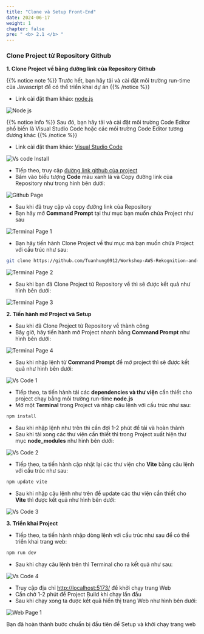 ```yaml
---
title: "Clone và Setup Front-End"
date: 2024-06-17
weight: 1
chapter: false
pre: " <b> 2.1 </b> "
---
```



### Clone Project từ Repository Github

**1. Clone Project về bằng đường link của Repository Github**


{{% notice note %}}
Trước hết, bạn hãy tải và cài đặt môi trường run-time của Javascript để có thể triển khai dự án 
{{% /notice %}}

- Link cài đặt tham khảo: [node.js](https://nodejs.org/en)

![Node js](/images/2.Prerequiste/nodejs_1.png)

{{% notice info %}}
Sau đó, bạn hãy tải và cài đặt môi trường Code Editor phổ biến là Visual Studio Code hoặc các môi trường Code Editor tương đương khác
{{% /notice %}}

- Link cài đặt tham khảo: [Visual Studio Code](https://code.visualstudio.com/)

![Vs code Install](/images/2.Prerequiste/vscode_6.png)

- Tiếp theo, truy cập [đường link github của project](https://github.com/Tuanhung0912/Workshop-AWS-Rekognition-and-Serverless-Stack-Guide.git)
- Bấm vào biểu tượng **Code** màu xanh lá và Copy đường link của Repository như trong hình bên dưới:

![Github Page](/images/2.Prerequiste/github_frontend.png)

- Sau khi đã truy cập và copy đường link của Repository
- Bạn hãy mở **Command Prompt** tại thư mục bạn muốn chứa Project như sau

![Terminal Page 1](/images/2.Prerequiste/terminal_1.png)

- Bạn hãy tiến hành Clone Project về thư mục mà bạn muốn chứa Project với cấu trúc như sau:

```bash
git clone https://github.com/Tuanhung0912/Workshop-AWS-Rekognition-and-Serverless-Stack-Frontend.git
```
![Terminal Page 2](/images/2.Prerequiste/terminal_2.png)

- Sau khi bạn đã Clone Project từ Repository về thì sẽ được kết quả như hình bên dưới:

![Terminal Page 3](/images/2.Prerequiste/terminal_3.png)


**2. Tiến hành mở Project và Setup**
- Sau khi đã Clone Project từ Repository về thành công
- Bây giờ, hãy tiến hành mở Project nhanh bằng **Command Prompt** như hình bên dưới:

![Terminal Page 4](/images/2.Prerequiste/terminal_4.png)

- Sau khi nhập lệnh từ **Command Prompt** để mở project thì sẽ được kết quả như hình bên dưới:

![Vs Code 1](/images/2.Prerequiste/vscode_1.png)

- Tiếp theo, ta tiến hành tải các **dependencies và thư viện** cần thiết cho project chạy bằng môi trường run-time **node.js**
- Mở một **Terminal** trong Project và nhập câu lệnh với cấu trúc như sau:

```bash
npm install
```

- Sau khi nhập lệnh như trên thì cần đợi 1-2 phút để tải và hoàn thành
- Sau khi tải xong các thư viện cần thiết thì trong Project xuất hiện thư mục **node_modules** như hình bên dưới:

![Vs Code 2](/images/2.Prerequiste/vscode_2.png)

- Tiếp theo, ta tiến hành cập nhật lại các thư viện cho **Vite** bằng câu lệnh với cấu trúc như sau:

```bash
npm update vite
```

- Sau khi nhập câu lệnh như trên để update các thư viện cần thiết cho **Vite** thì được kết quả như hình bên dưới:

![Vs Code 3](/images/2.Prerequiste/vscode_3.png)

**3. Triển khai Project**
- Tiếp theo, ta tiến hành nhập dòng lệnh với cấu trúc như sau để có thể triển khai trang web:

```bash
npm run dev
```

- Sau khi chạy câu lệnh trên thì Terminal cho ra kết quả như sau:

![Vs Code 4](/images/2.Prerequiste/vscode_5.png)

- Truy cập địa chỉ [http://localhost:5173/](http://localhost:5173/) để khởi chạy trang Web
- Cần chờ 1-2 phút để Project Build khi chạy lần đầu
- Sau khi chạy xong ta được kết quả hiển thị trang Web như hình bên dưới:

![Web Page 1](/images/2.Prerequiste/webpage_2.png)

Bạn đã hoàn thành bước chuẩn bị đầu tiên để Setup và khởi chạy trang web